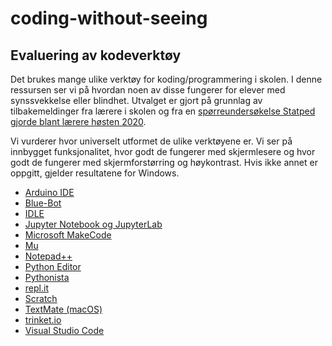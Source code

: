 # coding-without-seeing

## Evaluering av kodeverktøy

Det brukes mange ulike verktøy for koding/programmering i skolen. I denne ressursen ser vi på hvordan noen av disse fungerer for elever med synssvekkelse eller blindhet. Utvalget er gjort på grunnlag av tilbakemeldinger fra lærere i skolen og fra en [spørreundersøkelse Statped gjorde blant lærere høsten 2020](https://forms.office.com/Pages/AnalysisPage.aspx?id=Ih8GeDVQt0uvZPQ4XDo3Wf8Z7P5MEmBEoPOGguDBWWVUMzEzMEhCSUs5N1M3UFdIVkxGQ0VZNlNaOC4u&AnalyzerToken=6Dlfwq2iflLLbpWK7gl7zsgEFidO7VvL).

Vi vurderer hvor universelt utformet de ulike verktøyene er. Vi ser på innbygget funksjonalitet, hvor godt de fungerer med skjermlesere og hvor godt de fungerer med skjermforstørring og høykontrast. Hvis ikke annet er oppgitt, gjelder resultatene for Windows.


- [Arduino IDE](https://github.com/oivron/coding-without-seeing/wiki/Arduino-IDE)
- [Blue-Bot](https://github.com/oivron/coding-without-seeing/wiki/Blue-Bot)
- [IDLE](https://github.com/oivron/coding-without-seeing/wiki/IDLE)
- [Jupyter Notebook og JupyterLab](https://github.com/oivron/coding-without-seeing/wiki/Jupyter-Notebook-og-JupyterLab)
- [Microsoft MakeCode](https://github.com/oivron/coding-without-seeing/wiki/Microsoft-MakeCode)
- [Mu](https://github.com/oivron/coding-without-seeing/wiki/Mu)
- [Notepad++](https://github.com/oivron/coding-without-seeing/wiki/NotepadPlusPlus)
- [Python Editor](https://github.com/oivron/coding-without-seeing/wiki/Python-Editor)
- [Pythonista](https://github.com/oivron/coding-without-seeing/wiki/Pythonista)
- [repl.it](https://github.com/oivron/coding-without-seeing/wiki/repl.it)
- [Scratch](https://github.com/oivron/coding-without-seeing/wiki/Scratch)
- [TextMate (macOS)](https://github.com/oivron/coding-without-seeing/wiki/TextMate-(macOS))
- [trinket.io](https://github.com/oivron/coding-without-seeing/wiki/trinket.io)
- [Visual Studio Code](https://github.com/oivron/coding-without-seeing/wiki/Visual-Studio-Code)
